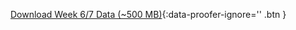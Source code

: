 [<i class="fa fa-download" aria-hidden="true"></i> Download Week 6/7 Data (~500 MB)](https://ndownloader.figshare.com/files/7677208){:data-proofer-ignore='' .btn }
